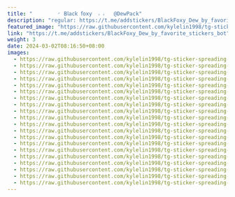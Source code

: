 ```yaml
---
title: "‌        ◜ 𝖡𝗅𝖺𝖼𝗄 𝖿𝗈𝗑𝗒  ៸ ៸   @DewPack"
description: "regular: https://t.me/addstickers/BlackFoxy_Dew_by_favorite_stickers_bot"
featured_image: "https://raw.githubusercontent.com/kylelin1998/tg-sticker-spreading-worldwide-images/main/img/da14eefd-e376-4744-abea-02e737d45d9f.jpg"
link: "https://t.me/addstickers/BlackFoxy_Dew_by_favorite_stickers_bot"
weight: 3
date: 2024-03-02T08:16:50+08:00
images:
  - https://raw.githubusercontent.com/kylelin1998/tg-sticker-spreading-worldwide-images/main/img/da14eefd-e376-4744-abea-02e737d45d9f.jpg
  - https://raw.githubusercontent.com/kylelin1998/tg-sticker-spreading-worldwide-images/main/img/d78d4b9d-7708-4f5a-8d5c-db9f1ad89deb.jpg
  - https://raw.githubusercontent.com/kylelin1998/tg-sticker-spreading-worldwide-images/main/img/1883f72b-3a47-4ac5-a2b6-6060cd33bb3d.jpg
  - https://raw.githubusercontent.com/kylelin1998/tg-sticker-spreading-worldwide-images/main/img/7a12464f-6d9d-450b-ad72-16e5bd011415.jpg
  - https://raw.githubusercontent.com/kylelin1998/tg-sticker-spreading-worldwide-images/main/img/34392cdb-e9e9-42b5-a953-d981ef06b1ed.jpg
  - https://raw.githubusercontent.com/kylelin1998/tg-sticker-spreading-worldwide-images/main/img/27fb9702-f7ac-4202-a77d-2b21b20f9c2c.jpg
  - https://raw.githubusercontent.com/kylelin1998/tg-sticker-spreading-worldwide-images/main/img/948e62c3-e410-447d-b933-9b6de9538c9e.jpg
  - https://raw.githubusercontent.com/kylelin1998/tg-sticker-spreading-worldwide-images/main/img/ab69822d-b511-41f8-b9f5-0267f2d300ff.jpg
  - https://raw.githubusercontent.com/kylelin1998/tg-sticker-spreading-worldwide-images/main/img/23cc1c9b-bb54-4b80-8ec7-848d5fb19d2d.jpg
  - https://raw.githubusercontent.com/kylelin1998/tg-sticker-spreading-worldwide-images/main/img/274caddb-c2d3-4de4-8563-7fa5bf4aeb32.jpg
  - https://raw.githubusercontent.com/kylelin1998/tg-sticker-spreading-worldwide-images/main/img/cc517279-8695-422b-bf0a-e1e917228153.jpg
  - https://raw.githubusercontent.com/kylelin1998/tg-sticker-spreading-worldwide-images/main/img/078c759b-0da7-4d4b-ad14-b90fecce2a94.jpg
  - https://raw.githubusercontent.com/kylelin1998/tg-sticker-spreading-worldwide-images/main/img/bfe86701-7b48-4a38-9af7-b05a4dd895a4.jpg
  - https://raw.githubusercontent.com/kylelin1998/tg-sticker-spreading-worldwide-images/main/img/ef1de319-c19c-40e6-a35f-aeb4442e65af.jpg
  - https://raw.githubusercontent.com/kylelin1998/tg-sticker-spreading-worldwide-images/main/img/a81b8d93-48c0-40d7-90fc-181e86d24540.jpg
  - https://raw.githubusercontent.com/kylelin1998/tg-sticker-spreading-worldwide-images/main/img/70a8246e-1cee-4dc0-ba28-d3e21138da3a.jpg
  - https://raw.githubusercontent.com/kylelin1998/tg-sticker-spreading-worldwide-images/main/img/6dfd5f16-9b81-40ab-9a08-b8750a346eeb.jpg
  - https://raw.githubusercontent.com/kylelin1998/tg-sticker-spreading-worldwide-images/main/img/87327df0-dca4-4f69-b1b6-aedc0d52dc48.jpg
  - https://raw.githubusercontent.com/kylelin1998/tg-sticker-spreading-worldwide-images/main/img/69fb6ffc-aedc-44c6-aab2-80d466f68536.jpg
  - https://raw.githubusercontent.com/kylelin1998/tg-sticker-spreading-worldwide-images/main/img/3cab76d4-ffb3-4787-a024-2cf06c66eb16.jpg
---
```

